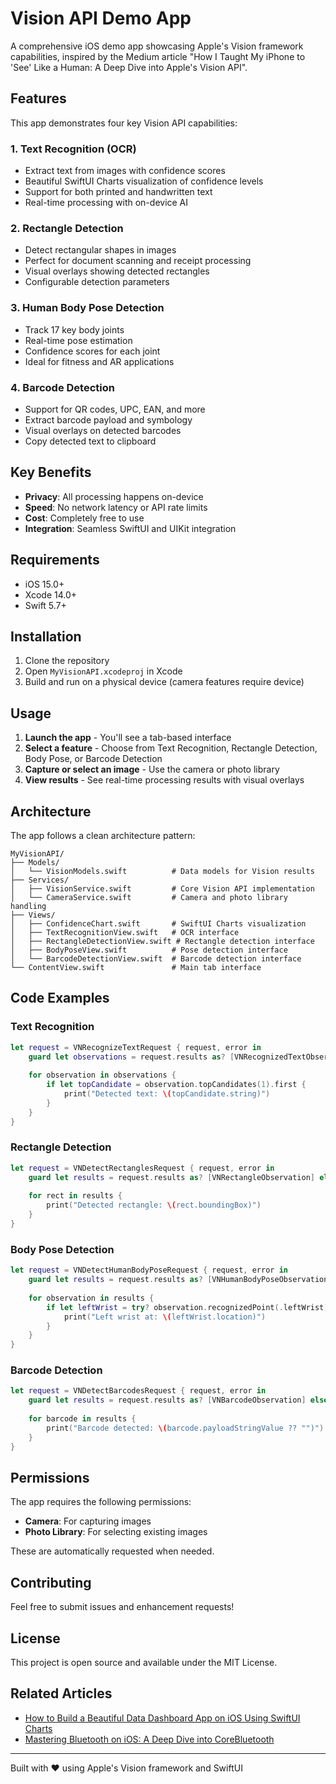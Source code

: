 # Vision API Demo App

A comprehensive iOS demo app showcasing Apple's Vision framework capabilities, inspired by the Medium article "How I Taught My iPhone to 'See' Like a Human: A Deep Dive into Apple's Vision API".

## Features

This app demonstrates four key Vision API capabilities:

### 1. Text Recognition (OCR)
- Extract text from images with confidence scores
- Beautiful SwiftUI Charts visualization of confidence levels
- Support for both printed and handwritten text
- Real-time processing with on-device AI

### 2. Rectangle Detection
- Detect rectangular shapes in images
- Perfect for document scanning and receipt processing
- Visual overlays showing detected rectangles
- Configurable detection parameters

### 3. Human Body Pose Detection
- Track 17 key body joints
- Real-time pose estimation
- Confidence scores for each joint
- Ideal for fitness and AR applications

### 4. Barcode Detection
- Support for QR codes, UPC, EAN, and more
- Extract barcode payload and symbology
- Visual overlays on detected barcodes
- Copy detected text to clipboard

## Key Benefits

- **Privacy**: All processing happens on-device
- **Speed**: No network latency or API rate limits
- **Cost**: Completely free to use
- **Integration**: Seamless SwiftUI and UIKit integration

## Requirements

- iOS 15.0+
- Xcode 14.0+
- Swift 5.7+

## Installation

1. Clone the repository
2. Open `MyVisionAPI.xcodeproj` in Xcode
3. Build and run on a physical device (camera features require device)

## Usage

1. **Launch the app** - You'll see a tab-based interface
2. **Select a feature** - Choose from Text Recognition, Rectangle Detection, Body Pose, or Barcode Detection
3. **Capture or select an image** - Use the camera or photo library
4. **View results** - See real-time processing results with visual overlays

## Architecture

The app follows a clean architecture pattern:

```
MyVisionAPI/
├── Models/
│   └── VisionModels.swift          # Data models for Vision results
├── Services/
│   ├── VisionService.swift         # Core Vision API implementation
│   └── CameraService.swift         # Camera and photo library handling
├── Views/
│   ├── ConfidenceChart.swift       # SwiftUI Charts visualization
│   ├── TextRecognitionView.swift   # OCR interface
│   ├── RectangleDetectionView.swift # Rectangle detection interface
│   ├── BodyPoseView.swift          # Pose detection interface
│   └── BarcodeDetectionView.swift  # Barcode detection interface
└── ContentView.swift               # Main tab interface
```

## Code Examples

### Text Recognition
```swift
let request = VNRecognizeTextRequest { request, error in
    guard let observations = request.results as? [VNRecognizedTextObservation] else { return }
    
    for observation in observations {
        if let topCandidate = observation.topCandidates(1).first {
            print("Detected text: \(topCandidate.string)")
        }
    }
}
```

### Rectangle Detection
```swift
let request = VNDetectRectanglesRequest { request, error in
    guard let results = request.results as? [VNRectangleObservation] else { return }
    
    for rect in results {
        print("Detected rectangle: \(rect.boundingBox)")
    }
}
```

### Body Pose Detection
```swift
let request = VNDetectHumanBodyPoseRequest { request, error in
    guard let results = request.results as? [VNHumanBodyPoseObservation] else { return }
    
    for observation in results {
        if let leftWrist = try? observation.recognizedPoint(.leftWrist) {
            print("Left wrist at: \(leftWrist.location)")
        }
    }
}
```

### Barcode Detection
```swift
let request = VNDetectBarcodesRequest { request, error in
    guard let results = request.results as? [VNBarcodeObservation] else { return }
    
    for barcode in results {
        print("Barcode detected: \(barcode.payloadStringValue ?? "")")
    }
}
```

## Permissions

The app requires the following permissions:
- **Camera**: For capturing images
- **Photo Library**: For selecting existing images

These are automatically requested when needed.

## Contributing

Feel free to submit issues and enhancement requests!

## License

This project is open source and available under the MIT License.

## Related Articles

- [How to Build a Beautiful Data Dashboard App on iOS Using SwiftUI Charts](https://medium.com/@yourusername/swiftui-charts-dashboard)
- [Mastering Bluetooth on iOS: A Deep Dive into CoreBluetooth](https://medium.com/@yourusername/corebluetooth-deep-dive)

---

Built with ❤️ using Apple's Vision framework and SwiftUI
